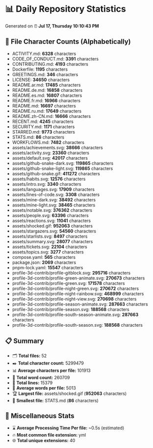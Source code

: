# 📊 Daily Repository Statistics
Generated on ⏰ **Jul 17, Thursday 10:10:43 PM**

## 📂 File Character Counts (Alphabetically)
- ACTIVITY.md: **6328** characters
- CODE_OF_CONDUCT.md: **3391** characters
- CONTRIBUTING.md: **4193** characters
- Dockerfile: **1195** characters
- GREETINGS.md: **346** characters
- LICENSE: **34650** characters
- README.ar.md: **17485** characters
- README.de.md: **16858** characters
- README.es.md: **16807** characters
- README.fr.md: **16966** characters
- README.md: **16697** characters
- README.ru.md: **17649** characters
- README.zh-CN.md: **16666** characters
- RECENT.md: **4245** characters
- SECURITY.md: **1171** characters
- STARRED.md: **9773** characters
- STATS.md: **86** characters
- WORKFLOWS.md: **7482** characters
- assets/achievements.svg: **38666** characters
- assets/activity.svg: **23360** characters
- assets/default.svg: **42017** characters
- assets/github-snake-dark.svg: **119865** characters
- assets/github-snake-light.svg: **119865** characters
- assets/github-snake.gif: **411272** characters
- assets/habits.svg: **12576** characters
- assets/intro.svg: **3340** characters
- assets/languages.svg: **17909** characters
- assets/lines-of-code.svg: **3308** characters
- assets/mine-dark.svg: **38492** characters
- assets/mine-light.svg: **38465** characters
- assets/notable.svg: **376362** characters
- assets/people.svg: **63396** characters
- assets/reactions.svg: **11041** characters
- assets/shocked.gif: **952063** characters
- assets/stargazers.svg: **54560** characters
- assets/starlists.svg: **8497** characters
- assets/summary.svg: **28077** characters
- assets/tickets.svg: **22104** characters
- assets/topics.svg: **3277** characters
- compose.yaml: **565** characters
- package.json: **2069** characters
- pnpm-lock.yaml: **15547** characters
- profile-3d-contrib/profile-gitblock.svg: **295716** characters
- profile-3d-contrib/profile-green-animate.svg: **270673** characters
- profile-3d-contrib/profile-green.svg: **171578** characters
- profile-3d-contrib/profile-night-green.svg: **270672** characters
- profile-3d-contrib/profile-night-rainbow.svg: **468999** characters
- profile-3d-contrib/profile-night-view.svg: **270698** characters
- profile-3d-contrib/profile-season-animate.svg: **287663** characters
- profile-3d-contrib/profile-season.svg: **188568** characters
- profile-3d-contrib/profile-south-season-animate.svg: **287663** characters
- profile-3d-contrib/profile-south-season.svg: **188568** characters

## 📋 Summary
- 🗂️ **Total files:** 52
- ✒️ **Total character count:** 5299479
- 📊 **Average characters per file:** 101913
- 📝 **Total word count:** 260709
- 🧾 **Total lines:** 15379
- 📐 **Average words per file:** 5013
- 🏆 **Largest file:** assets/shocked.gif (**952063** characters)
- 🥉 **Smallest file:** STATS.md (**86** characters)

## 🌟 Miscellaneous Stats
- ⌛ **Average Processing Time Per file:** ~0.5s (estimated)
- 🔥 **Most common file extension:** yml
- 🌐 **Total unique extensions:** 40
